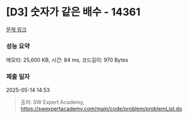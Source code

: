 # [D3] 숫자가 같은 배수 - 14361 

[문제 링크](https://swexpertacademy.com/main/code/problem/problemDetail.do?contestProbId=AYCnY9Kqu6YDFARx) 

### 성능 요약

메모리: 25,600 KB, 시간: 84 ms, 코드길이: 970 Bytes

### 제출 일자

2025-05-14 14:53



> 출처: SW Expert Academy, https://swexpertacademy.com/main/code/problem/problemList.do